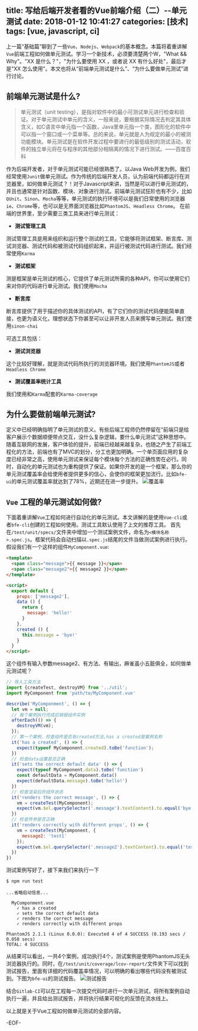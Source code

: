 title: 写给后端开发者看的Vue前端介绍（二）--单元测试
date: 2018-01-12 10:41:27
categories: [技术]
tags: [vue, javascript, ci]
---

上一篇“基础篇”聊到了一些`Vue`、`Nodejs`、`Webpack`的基本概念。本篇将着重讲解 `Vue`前端工程如何做单元测试。学习一个新技术，必须要清楚两个W，"What && Why"。"XX 是什么？"，"为什么要使用 XX ，或者说 XX 有什么好处"，最后才是"XX 怎么使用"。本文也将从“前端单元测试是什么”、“为什么要做单元测试”进行讨论。

## 前端单元测试是什么?
> 单元测试（unit testing），是指对软件中的最小可测试单元进行检查和验证。对于单元测试中单元的含义，一般来说，要根据实际情况去判定其具体含义，如C语言中单元指一个函数，Java里单元指一个类，图形化的软件中可以指一个窗口或一个菜单等。总的来说，单元就是人为规定的最小的被测功能模块。单元测试是在软件开发过程中要进行的最低级别的测试活动，软件的独立单元将在与程序的其他部分相隔离的情况下进行测试。——百度百科

<!--more-->

作为后端开发者，对于单元测试可能已经很熟悉了。以Java Web开发为例，我们经常使用`Junit`做单元测试。作为传统的后端开发人员，认为前端代码都运行在浏览器里，如何做单元测试？！对于Javascript来讲，当然是可以进行单元测试的，并且也通常是针对函数、模块、对象进行测试。前端单元测试狂阶也有不少，比如`QUnit`、`Sinon`、`Mocha`等等，单元测试的执行环境可以是我们日常使用的浏览器`ie`、`Chrome`等，也可以是无界面浏览器比如`PhantomJS`、`Headless Chrome`。
在前端的世界里，至少需要三类工具来进行单元测试：
* **测试管理工具**

测试管理工具是用来组织和运行整个测试的工具，它能够将测试框架、断言库、测试浏览器、测试代码和被测试代码组织起来，并运行被测试代码进行测试。我们经常使用`Karma`

* **测试框架**

测是框架是单元测试的核心，它提供了单元测试所需的各种API，你可以使用它们来对你的代码进行单元测试。我们使用`Mocha`

* **断言库**

断言库提供了用于描述你的具体测试的API，有了它们你的测试代码便能简单直接，也更为语义化，理想状态下你甚至可以让非开发人员来撰写单元测试。我们使用`sinon-chai`

可选工具包括：

* **测试浏览器**

这个比较好理解，就是测试代码所执行的浏览器环境。我们使用`PhantomJS`或者`Headless Chrome`

* **测试覆盖率统计工具**

我们使用和`Karma`配套的`Karma-coverage`

## 为什么要做前端单元测试?
定义中已经明确指明了单元测试的意义。有些后端工程师仍然停留在“前端只是给客户展示个数据顺便带点交互，没什么复杂逻辑，要什么单元测试”这种思想中。随着互联网的发展，客户体验的提升，前端已经越来越复杂，也随之产生了前端工程化的方法，前端也有了MVC的划分，分工也更加明确。一个单页面应用的复杂度已经非常之高，使用单元测试来保证每个模块每个方法的正确性势在必行。同时，自动化的单元测试也为重构提供了保证。如果你开发的是一个框架，那么你的单元测试覆盖率会给使用者提供更多的信心，会使你的框架更加流行。比如`bfe-ui`的单元测试覆盖率就达到了78%，近期还在进一步提升。
![覆盖率](/resources/vue-tutorial-for-ci/bfe-ui-coverage.png)
## `Vue` 工程的单元测试如何做?
下面着重讲解`Vue`工程如何进行自动化的单元测试。本文讲解的是使用`Vue-cli`或者`bfe-cli`创建的工程如何使用。测试工具默认使用了上文的推荐工具。
首先在`/test/unit/specs/`文件夹中增加一个测试案例文件，命名为`<模块名称>.spec.js`。框架代码会自动扫描以`.spec.js`结尾的文件当做测试案例进行执行。
假设我们有一个这样的组件`MyComponent.vue`:
```html
<template>
  <span class="message">{{ message }}</span>
  <span class="message2">{{ message2 }}</span>
</template>

<script>
  export default {
    props: ['message2'],
    data () {
      return {
        message: 'hello!'
      }
    },
    created () {
      this.message = 'bye!'
    }
  }
</script>
```
这个组件有输入参数message2、有方法、有输出，麻雀虽小五脏俱全，如何做单元测试呢？
```js
// 导入工具方法
import {createTest, destroyVM} from '../util';
import MyComponent from 'path/to/MyComponent.vue'

describe('MyComponment', () => {
  let vm = null;
  // 每个案例执行完成后销毁组件实例
  afterEach(() => {
    destroyVM(vm);
  });
  // 第一个案例，检查组件是否有created方法,has a created是案例名称
  it('has a created', () => {
    expect(typeof MyComponent.created).toBe('function');
  })
  // 检查data设置是否正确
  it('sets the correct default data' () => {
    expect(typeof MyComponent.data).toBe('function')
    const defaultData = MyComponent.data()
    expect(defaultData.message).toBe('hello!')
  })
  // 检查渲染后的组件状态
  it('renders the correct message', () => {
    vm = createTest(MyComponent);
    expect(vm.$el.querySelector('.message').textContent).to.equal('bye!')
  })
  // 检查传参是否正确
  it('renders correctly with different props', () => {
    vm = createTest(MyComponent, {
      message2: 'test1'
    });
    expect(vm.$el.querySelector('.message2').textContent).to.equal('test1')
  })
})
```

测试案例写好了，接下来我们来执行一下
```
$ npm run test

...省略启动信息...

  MyComponment.vue
    ✓ has a created
    ✓ sets the correct default data
    ✓ renders the correct message
    ✓ renders correctly with different props

PhantomJS 2.1.1 (Linux 0.0.0): Executed 4 of 4 SUCCESS (0.193 secs / 0.058 secs)
TOTAL: 4 SUCCESS
```
从结果可以看出，一共4个案例，成功执行4个，测试案例是使用PhantomJS无头浏览器执行的。同时，在`/test/unit/coverage/lcov-report/`文件夹下可以找到测试报告，里面有详细的代码覆盖率情况，可以明确的看出哪些代码没有被测试到。下图为`bfe-ui`的测试报告。
![测试报告](/resources/vue-tutorial-for-ci/bfe-ui-report.png)

结合`Gitlab-CI`可以在工程每一次提交代码时进行一次单元测试，将所有案例自动执行一遍，并且给出测试报告，并将执行结果可视化的反馈在流水线上。

以上就是关于Vue工程如何做单元测试的全部内容。

-EOF-

<!-- indicate-the-source -->